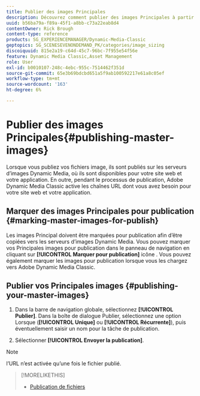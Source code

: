 ```yaml
---
title: Publier des images Principales
description: Découvrez comment publier des images Principales à partir d’Adobe Dynamic Media Classic.
uuid: b56ba79a-f89a-45f1-a8bb-c73a22eab8d4
contentOwner: Rick Brough
content-type: reference
products: SG_EXPERIENCEMANAGER/Dynamic-Media-Classic
geptopics: SG_SCENESEVENONDEMAND_PK/categories/image_sizing
discoiquuid: 815e2a19-c64d-45c7-96bc-7f955e54f56e
feature: Dynamic Media Classic,Asset Management
role: User
exl-id: b0010107-248c-4ebc-955c-7514462f351d
source-git-commit: 65e3b69bdcbd651a5f9ab100592217e61a8c05ef
workflow-type: tm+mt
source-wordcount: '163'
ht-degree: 6%

---
```


# Publier des images Principales{#publishing-master-images}

Lorsque vous publiez vos fichiers image, ils sont publiés sur les serveurs d’images Dynamic Media, où ils sont disponibles pour votre site web et votre application. En outre, pendant le processus de publication, Adobe Dynamic Media Classic active les chaînes URL dont vous avez besoin pour votre site web et votre application.

## Marquer des images Principales pour publication {#marking-master-images-for-publish}

Les images Principal doivent être marquées pour publication afin d’être copiées vers les serveurs d’images Dynamic Media. Vous pouvez marquer vos Principales images pour publication dans le panneau de navigation en cliquant sur **[!UICONTROL Marquer pour publication]** icône . Vous pouvez également marquer les images pour publication lorsque vous les chargez vers Adobe Dynamic Media Classic.

## Publier vos Principales images {#publishing-your-master-images}

1. Dans la barre de navigation globale, sélectionnez **[!UICONTROL Publier]**. Dans la boîte de dialogue Publier, sélectionnez une option Lorsque (**[!UICONTROL Unique]** ou **[!UICONTROL Récurrente]**), puis éventuellement saisir un nom pour la tâche de publication.

1. Sélectionner **[!UICONTROL Envoyer la publication]**.

>[!NOTE]
>
>l’URL n’est activée qu’une fois le fichier publié.

>[!MORELIKETHIS]
>
>* [Publication de fichiers](publishing-files.md#publishing_files)


